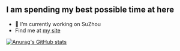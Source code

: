 ## I am spending my best possible time at here 

- 🔭 I’m currently working on SuZhou
- Find me at [my site](https://www.tangbe.me)

[![Anurag's GitHub stats](https://github-readme-stats.vercel.app/api?username=pigfall)](https://github.com/anuraghazra/github-readme-stats)
